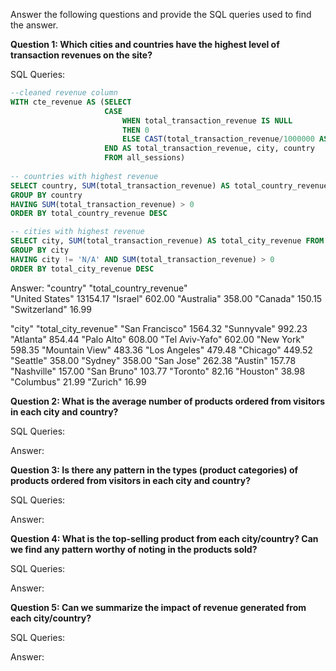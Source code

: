 Answer the following questions and provide the SQL queries used to find the answer.

    
**Question 1: Which cities and countries have the highest level of transaction revenues on the site?**


SQL Queries:

```SQL
--cleaned revenue column
WITH cte_revenue AS (SELECT
                     CASE
                         WHEN total_transaction_revenue IS NULL
	                     THEN 0
	                     ELSE CAST(total_transaction_revenue/1000000 AS numeric(13,2))
                     END AS total_transaction_revenue, city, country
                     FROM all_sessions)
                     
-- countries with highest revenue
SELECT country, SUM(total_transaction_revenue) AS total_country_revenue FROM cte_revenue 
GROUP BY country
HAVING SUM(total_transaction_revenue) > 0
ORDER BY total_country_revenue DESC

-- cities with highest revenue
SELECT city, SUM(total_transaction_revenue) AS total_city_revenue FROM cte_revenue 
GROUP BY city
HAVING city != 'N/A' AND SUM(total_transaction_revenue) > 0
ORDER BY total_city_revenue DESC

```




Answer:
"country"	    "total_country_revenue"  
"United States"	 13154.17
"Israel"	     602.00
"Australia"	     358.00
"Canada"	     150.15
"Switzerland"	 16.99

"city"	        "total_city_revenue"
"San Francisco"	 1564.32
"Sunnyvale"	     992.23
"Atlanta"	     854.44
"Palo Alto"	     608.00
"Tel Aviv-Yafo"	 602.00
"New York"	     598.35
"Mountain View"	 483.36
"Los Angeles"	 479.48
"Chicago"	     449.52
"Seattle"	     358.00
"Sydney"	     358.00
"San Jose"	     262.38
"Austin"	     157.78
"Nashville"	     157.00
"San Bruno"	     103.77
"Toronto"	     82.16
"Houston"	     38.98
"Columbus"	     21.99
"Zurich"	     16.99


**Question 2: What is the average number of products ordered from visitors in each city and country?**


SQL Queries:



Answer:





**Question 3: Is there any pattern in the types (product categories) of products ordered from visitors in each city and country?**


SQL Queries:



Answer:





**Question 4: What is the top-selling product from each city/country? Can we find any pattern worthy of noting in the products sold?**


SQL Queries:



Answer:





**Question 5: Can we summarize the impact of revenue generated from each city/country?**

SQL Queries:



Answer:







